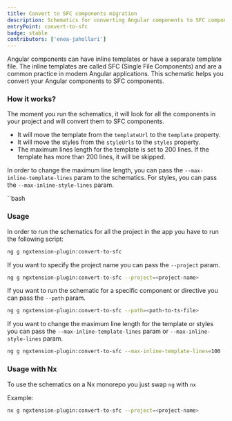 ```yaml
---
title: Convert to SFC components migration
description: Schematics for converting Angular components to SFC components
entryPoint: convert-to-sfc
badge: stable
contributors: ['enea-jahollari']
---
```


Angular components can have inline templates or have a separate template file. The inline templates are called SFC (Single File Components) and are a common practice in modern Angular applications.
This schematic helps you convert your Angular components to SFC components.

### How it works?

The moment you run the schematics, it will look for all the components in your project and will convert them to SFC components.

- It will move the template from the `templateUrl` to the `template` property.
- It will move the styles from the `styleUrls` to the `styles` property.
- The maximum lines length for the template is set to 200 lines. If the template has more than 200 lines, it will be skipped.

In order to change the maximum line length, you can pass the `--max-inline-template-lines` param to the schematics. For styles, you can pass the `--max-inline-style-lines` param.

``bash

### Usage

In order to run the schematics for all the project in the app you have to run the following script:

```bash
ng g ngxtension-plugin:convert-to-sfc
```

If you want to specify the project name you can pass the `--project` param.

```bash
ng g ngxtension-plugin:convert-to-sfc --project=<project-name>
```

If you want to run the schematic for a specific component or directive you can pass the `--path` param.

```bash
ng g ngxtension-plugin:convert-to-sfc --path=<path-to-ts-file>
```

If you want to change the maximum line length for the template or styles you can pass the `--max-inline-template-lines` param or `--max-inline-style-lines` param.

```bash
ng g ngxtension-plugin:convert-to-sfc --max-inline-template-lines=100 --max-inline-style-lines=100
```

### Usage with Nx

To use the schematics on a Nx monorepo you just swap `ng` with `nx`

Example:

```bash
nx g ngxtension-plugin:convert-to-sfc --project=<project-name>
```
